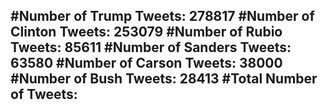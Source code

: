 #Number of Trump Tweets: 278817
#Number of Clinton Tweets: 253079
#Number of Rubio Tweets: 85611
#Number of Sanders Tweets: 63580
#Number of Carson Tweets: 38000
#Number of Bush Tweets: 28413
#Total Number of Tweets:  
---
